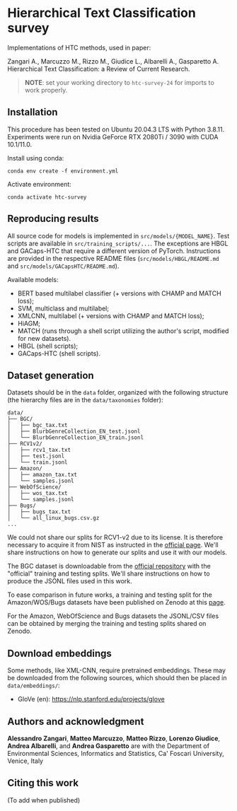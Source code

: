 # Hierarchical Text Classification survey

Implementations of HTC methods, used in paper:

Zangari A., Marcuzzo M., Rizzo M., Giudice L., Albarelli A., Gasparetto A.
Hierarchical Text Classification: a Review of Current Research.

> **NOTE**: set your working directory to `htc-survey-24` for imports to work properly.

## Installation

This procedure has been tested on Ubuntu 20.04.3 LTS with Python 3.8.11. Experiments were run on Nvidia GeForce RTX
2080Ti / 3090 with CUDA 10.1/11.0.

Install using conda:

```
conda env create -f environment.yml
```

Activate environment:

```
conda activate htc-survey
```

## Reproducing results

All source code for models is implemented in `src/models/{MODEL_NAME}`.
Test scripts are available in `src/training_scripts/...`.
The exceptions are HBGL and GACaps-HTC that require a different version of PyTorch. Instructions are provided in the
respective README files (`src/models/HBGL/README.md` and `src/models/GACapsHTC/README.md`).

Available models:

- BERT based multilabel classifier (+ versions with CHAMP and MATCH loss);
- SVM, multiclass and multilabel;
- XMLCNN, multilabel (+ versions with CHAMP and MATCH loss);
- HiAGM;
- MATCH (runs through a shell script utilizing the author's script, modified for new datasets).
- HBGL (shell scripts);
- GACaps-HTC (shell scripts).

## Dataset generation

Datasets should be in the `data` folder, organized with the following structure (the hierarchy files are in
the `data/taxonomies` folder):

```
data/
├── BGC/            
│   ├── bgc_tax.txt
│   ├── BlurbGenreCollection_EN_test.jsonl
│   └── BlurbGenreCollection_EN_train.jsonl
├── RCV1v2/            
│   ├── rcv1_tax.txt
│   ├── test.jsonl
│   └── train.jsonl  
├── Amazon/          
│   ├── amazon_tax.txt
│   └── samples.jsonl
├── WebOfScience/            
│   ├── wos_tax.txt
│   └── samples.jsonl
├── Bugs/            
│   ├── bugs_tax.txt
│   └── all_linux_bugs.csv.gz
...                
```

We could not share our splits for RCV1-v2 due to its license. It is therefore necessary to acquire it from NIST as
instructed in the [official page](https://trec.nist.gov/data/reuters/reuters.html).
We'll share instructions on how to generate our splits and use it with our models.

The BGC dataset is downloadable from
the [official repository](https://www.inf.uni-hamburg.de/en/inst/ab/lt/resources/data/blurb-genre-collection.html) with
the "official" training and testing splits.
We'll share instructions on how to produce the JSONL files used in this work.

To ease comparison in future works, a training and testing split for the Amazon/WOS/Bugs datasets have been
published on Zenodo at this [page](https://doi.org/10.5281/zenodo.7319518).

For the Amazon, WebOfScience and Bugs datasets the JSONL/CSV files can be obtained by merging the training and testing
splits shared on Zenodo.

## Download embeddings

Some methods, like XML-CNN, require pretrained embeddings. These may be downloaded
from the following sources, which should then be placed in `data/embeddings/`:

- GloVe (en): https://nlp.stanford.edu/projects/glove

## Authors and acknowledgment

**Alessandro Zangari**, **Matteo Marcuzzo**,
**Matteo Rizzo**, **Lorenzo Giudice**, **Andrea Albarelli**, and **Andrea Gasparetto**
are with the Department of Environmental Sciences, Informatics and Statistics, Ca' Foscari University, Venice, Italy

## Citing this work

(To add when published)